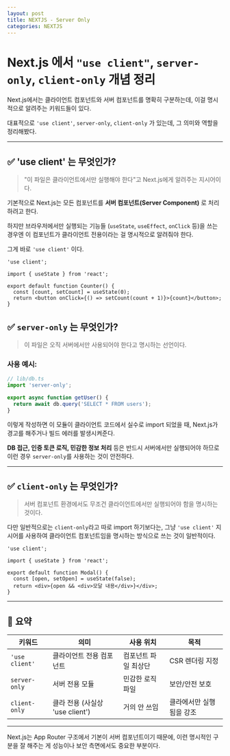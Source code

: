 ```yaml
---
layout: post
title: NEXTJS - Server Only
categories: NEXTJS
---
```

# Next.js 에서 `"use client"`, `server-only`, `client-only` 개념 정리

Next.js에서는 클라이언트 컴포넌트와 서버 컴포넌트를 명확히 구분하는데,
이걸 명시적으로 알려주는 키워드들이 있다.

대표적으로 `'use client'`, `server-only`, `client-only` 가 있는데,
그 의미와 역할을 정리해봤다.

---

## ✅ 'use client' 는 무엇인가?

> "이 파일은 클라이언트에서만 실행해야 한다"고 Next.js에게 알려주는 지시어이다.

기본적으로 Next.js는 모든 컴포넌트를 **서버 컴포넌트(Server Component)** 로 처리하려고 한다.

하지만 브라우저에서만 실행되는 기능들 (`useState`, `useEffect`, `onClick` 등)을 쓰는 경우엔
이 컴포넌트가 클라이언트 전용이라는 걸 명시적으로 알려줘야 한다.

그게 바로 `'use client'` 이다.

```tsx
'use client';

import { useState } from 'react';

export default function Counter() {
  const [count, setCount] = useState(0);
  return <button onClick={() => setCount(count + 1)}>{count}</button>;
}
```


## ✅ `server-only` 는 무엇인가?

> 이 파일은 오직 서버에서만 사용되어야 한다고 명시하는 선언이다.

### 사용 예시:

```ts
// lib/db.ts
import 'server-only';

export async function getUser() {
  return await db.query('SELECT * FROM users');
}
```

이렇게 작성하면 이 모듈이 클라이언트 코드에서 실수로 import 되었을 때, Next.js가 경고를 해주거나 빌드 에러를 발생시켜준다.

**DB 접근, 인증 토큰 로직, 민감한 정보 처리** 등은 반드시 서버에서만 실행되어야 하므로
이런 경우 `server-only`를 사용하는 것이 안전하다.

---

## ✅ `client-only` 는 무엇인가?

> 서버 컴포넌트 환경에서도 무조건 클라이언트에서만 실행되어야 함을 명시하는 것이다.

다만 일반적으로는 `client-only`라고 따로 import 하기보다는,
그냥 `'use client'` 지시어를 사용하여 클라이언트 컴포넌트임을 명시하는 방식으로 쓰는 것이 일반적이다.

```tsx
'use client';

import { useState } from 'react';

export default function Modal() {
  const [open, setOpen] = useState(false);
  return <div>{open && <div>모달 내용</div>}</div>;
}
```

---

## 🧠 요약

| 키워드            | 의미                       | 사용 위치       | 목적            |
| -------------- | ------------------------ | ----------- | ------------- |
| `'use client'` | 클라이언트 전용 컴포넌트            | 컴포넌트 파일 최상단 | CSR 렌더링 지정    |
| `server-only`  | 서버 전용 모듈                 | 민감한 로직 파일   | 보안/안전 보호      |
| `client-only`  | 클라 전용 (사실상 'use client') | 거의 안 쓰임     | 클라에서만 실행됨을 강조 |

---

Next.js는 App Router 구조에서 기본이 서버 컴포넌트이기 때문에,
이런 명시적인 구분을 잘 해주는 게 성능이나 보안 측면에서도 중요한 부분이다.
